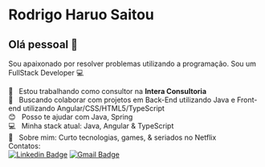 
# Rodrigo Haruo Saitou

## Olá pessoal 👋
Sou apaixonado por resolver problemas utilizando a programação.
Sou um FullStack Developer :computer:

 :rocket:  &nbsp; Estou trabalhando como consultor na **Intera Consultoria**
 <br/> :purple_heart: &nbsp; Buscando colaborar com projetos em Back-End utilizando Java e Front-end utilizando Angular/CSS/HTML5/TypeScript
 <br/> :blush: &nbsp; Posso te ajudar com Java, Spring
 <br/> :computer: &nbsp; Minha stack atual: Java, Angular & TypeScript
 <br/> 💬  &nbsp; Sobre mim: Curto tecnologias, games, & seriados no Netflix
 <br/> Contatos:
 <br/>
[![Linkedin Badge](https://img.shields.io/badge/-Haruo-blue?style=flat-square&logo=Linkedin&logoColor=white&link=https://www.linkedin.com/in/rodrigo-haruo-saitou/)](https://www.linkedin.com/in/rodrigo-haruo-saitou/) 
[![Gmail Badge](https://img.shields.io/badge/-cadastros.rhs@gmail.com-c14438?style=flat-square&logo=Gmail&logoColor=white&link=mailto:cadastros.rhs@gmail.com)](mailto:cadastros.rhs@gmail.com)
